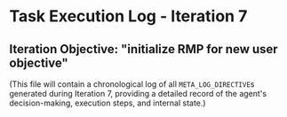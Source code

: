 # Task Execution Log - Iteration 7

## Iteration Objective: "initialize RMP for new user objective"

(This file will contain a chronological log of all `META_LOG_DIRECTIVE`s generated during Iteration 7, providing a detailed record of the agent's decision-making, execution steps, and internal state.)

